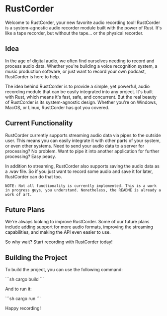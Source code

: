# RustCorder

Welcome to RustCorder, your new favorite audio recording tool! RustCorder is a system-agnostic audio recorder module built with the power of Rust. It's like a tape recorder, but without the tape... or the physical recorder. 

## Idea

In the age of digital audio, we often find ourselves needing to record and process audio data. Whether you're building a voice recognition system, a music production software, or just want to record your own podcast, RustCorder is here to help.

The idea behind RustCorder is to provide a simple, yet powerful, audio recording module that can be easily integrated into any project. It's built with Rust, which means it's fast, safe, and concurrent. But the real beauty of RustCorder is its system-agnostic design. Whether you're on Windows, MacOS, or Linux, RustCorder has got you covered.

## Current Functionality

RustCorder currently supports streaming audio data via pipes to the outside user. This means you can easily integrate it with other parts of your system, or even other systems. Need to send your audio data to a server for processing? No problem. Want to pipe it into another application for further processing? Easy peasy.

In addition to streaming, RustCorder also supports saving the audio data as a .wav file. So if you just want to record some audio and save it for later, RustCorder can do that too.

`NOTE: Not all functionality is currently implemented. This is a work in progress guys, you understand. Nonetheless, the README is already a work of art.`

## Future Plans

We're always looking to improve RustCorder. Some of our future plans include adding support for more audio formats, improving the streaming capabilities, and making the API even easier to use.

So why wait? Start recording with RustCorder today!

## Building the Project

To build the project, you can use the following command:

\```sh
cargo build
\```

And to run it:

\```sh
cargo run
\```

Happy recording!